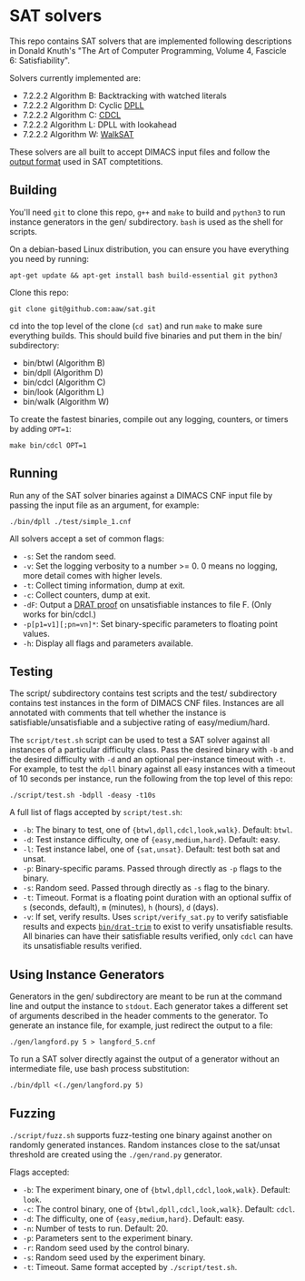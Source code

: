 SAT solvers
===========

This repo contains SAT solvers that are implemented following descriptions in
Donald Knuth's "The Art of Computer Programming, Volume 4, Fascicle 6:
Satisfiability".

Solvers currently implemented are:

  * 7.2.2.2 Algorithm B: Backtracking with watched literals
  * 7.2.2.2 Algorithm D: Cyclic [DPLL](https://en.wikipedia.org/wiki/DPLL_algorithm)
  * 7.2.2.2 Algorithm C: [CDCL](https://en.wikipedia.org/wiki/Conflict-driven_clause_learning)
  * 7.2.2.2 Algorithm L: DPLL with lookahead
  * 7.2.2.2 Algorithm W: [WalkSAT](https://en.wikipedia.org/wiki/WalkSAT)

These solvers are all built to accept
DIMACS input files and follow the
[output format](https://www.satcompetition.org/2004/format-solvers2004.html)
used in SAT comptetitions.

Building
--------

You'll need `git` to clone this repo, `g++` and `make` to build and `python3` to run
instance generators in the gen/ subdirectory. `bash` is used as the shell for scripts.

On a debian-based Linux distribution, you can ensure you have everything you need by
running:

    apt-get update && apt-get install bash build-essential git python3

Clone this repo:

    git clone git@github.com:aaw/sat.git

cd into the top level of the clone (`cd sat`) and run `make` to make sure everything
builds. This should build five binaries and put them in the bin/ subdirectory:

   * bin/btwl (Algorithm B)
   * bin/dpll (Algorithm D)
   * bin/cdcl (Algorithm C)
   * bin/look (Algorithm L)
   * bin/walk (Algorithm W)

To create the fastest binaries, compile out any logging, counters, or timers by adding
`OPT=1`:

    make bin/cdcl OPT=1

Running
-------

Run any of the SAT solver binaries against a DIMACS CNF input file by passing the
input file as an argument, for example:

    ./bin/dpll ./test/simple_1.cnf

All solvers accept a set of common flags:

   * `-s`: Set the random seed.
   * `-v`: Set the logging verbosity to a number >= 0. 0 means no logging, more detail comes with higher levels.
   * `-t`: Collect timing information, dump at exit.
   * `-c`: Collect counters, dump at exit.
   * `-dF`: Output a [DRAT proof](https://www.cs.utexas.edu/~marijn/drat-trim) on unsatisfiable instances to file F. (Only works for bin/cdcl.)
   * `-p[p1=v1][;pn=vn]*`: Set binary-specific parameters to floating point values.
   * `-h`: Display all flags and parameters available.

Testing
-------

The script/ subdirectory contains test scripts and the test/ subdirectory contains
test instances in the form of DIMACS CNF files. Instances are all annotated with
comments that tell whether the instance is satisfiable/unsatisfiable and a subjective
rating of easy/medium/hard.

The `script/test.sh` script can be used to test a SAT solver against all instances of a
particular difficulty class. Pass the desired binary with `-b` and the desired
difficulty with `-d` and an optional per-instance timeout with `-t`. For example, to
test the `dpll` binary against all easy instances with a timeout of 10 seconds per
instance, run the following from the top level of this repo:

    ./script/test.sh -bdpll -deasy -t10s

A full list of flags accepted by `script/test.sh`:

   * `-b`: The binary to test, one of `{btwl,dpll,cdcl,look,walk}`. Default: `btwl`.
   * `-d`: Test instance difficulty, one of `{easy,medium,hard}`. Default: easy.
   * `-l`: Test instance label, one of `{sat,unsat}`. Default: test both sat and unsat.
   * `-p`: Binary-specific params. Passed through directly as `-p` flags to the binary.
   * `-s`: Random seed. Passed through directly as `-s` flag to the binary.
   * `-t`: Timeout. Format is a floating point duration with an optional suffix of `s` (seconds, default), `m` (minutes), `h` (hours), `d` (days).
   * `-v`: If set, verify results. Uses `script/verify_sat.py` to verify satisfiable results and expects
     [`bin/drat-trim`](https://github.com/marijnheule/drat-trim) to exist to verify unsatisfiable results.
     All binaries can have their satisfiable results verified, only `cdcl` can have its unsatisfiable results verified.

Using Instance Generators
-------------------------

Generators in the gen/ subdirectory are meant to be run at the command line and
output the instance to `stdout`. Each generator takes a different set of arguments
described in the header comments to the generator. To generate an instance file,
for example, just redirect the output to a file:

    ./gen/langford.py 5 > langford_5.cnf

To run a SAT solver directly against the output of a generator without an intermediate
file, use bash process substitution:

    ./bin/dpll <(./gen/langford.py 5)

Fuzzing
-------

`./script/fuzz.sh` supports fuzz-testing one binary against another on randomly generated
instances. Random instances close to the sat/unsat threshold are created using the `./gen/rand.py` generator.

Flags accepted:

   * `-b`: The experiment binary, one of `{btwl,dpll,cdcl,look,walk}`. Default: `look`.
   * `-c`: The control binary, one of `{btwl,dpll,cdcl,look,walk}`. Default: `cdcl`.
   * `-d`: The difficulty, one of `{easy,medium,hard}`. Default: easy.
   * `-n`: Number of tests to run. Default: 20.
   * `-p`: Parameters sent to the experiment binary.
   * `-r`: Random seed used by the control binary.
   * `-s`: Random seed used by the experiment binary.
   * `-t`: Timeout. Same format accepted by `./script/test.sh`.